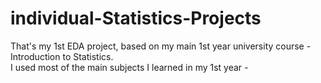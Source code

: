 # individual-Statistics-Projects  
That's my 1st EDA project, based on my main 1st year university course - Introduction to Statistics.   
I used most of the main subjects I learned in my 1st year -  
